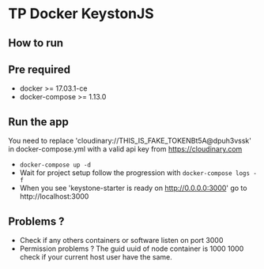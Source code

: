 # TP Docker KeystonJS

## How to run

## Pre required

- docker >= 17.03.1-ce
- docker-compose >= 1.13.0

## Run the app

You need to replace 'cloudinary://THIS_IS_FAKE_TOKENBt5A@dpuh3vssk' in docker-compose.yml with a valid api key from https://cloudinary.com

- `docker-compose up -d`
- Wait for project setup follow the progression with `docker-compose logs -f`
- When you see 'keystone-starter is ready on http://0.0.0.0:3000' go to http://localhost:3000

## Problems ? 

- Check if any others containers or software listen on port 3000
- Permission problems ? The guid uuid of node container is 1000 1000 check if your current host user have the same.
